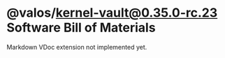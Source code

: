 # @valos/kernel-vault@0.35.0-rc.23 Software Bill of Materials

Markdown VDoc extension not implemented yet.

